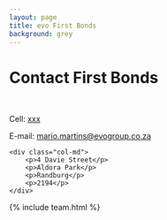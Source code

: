```yaml
---
layout: page
title: evo First Bonds
background: grey
---
```

<div class="col-lg-12 text-center">
	<h1 class="section-heading text-uppercase">Contact First Bonds</h1>
</div>

<br>

<div class="container contact-us">
  <div class="row">

  <div class="col-md">
		<!-- <p>Tel: <a href="tel:+27xxx">xxx</a></p> -->
		<p>Cell: <a href="tel:+27823303232">xxx</a></p>
		<p>E-mail: <a href="mailto:mario.martins@evogroup.co.za?subject=Mail from our Website">mario.martins@evogroup.co.za</a></p>
    </div>

    <div class="col-md">
		<p>4 Davie Street</p>
		<p>Aldora Park</p>
		<p>Randburg</p>
		<p>2194</p>
    </div>
    
  </div>
</div>

{% include team.html %}

<!-- <div class="col-lg-12 text-center">
	<h4 class="section-heading text-uppercase">Contact us</h4>
</div> -->

<br>

